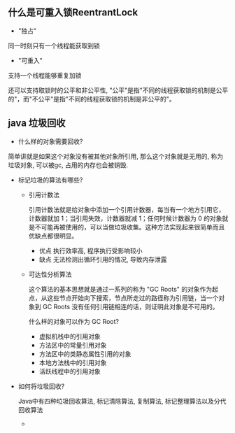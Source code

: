 ## 什么是可重入锁ReentrantLock

- "独占"

同一时刻只有一个线程能获取到锁

- "可重入"

支持一个线程能够重复加锁

还可以支持取锁时的公平和非公平性, "公平"是指"不同的线程获取锁的机制是公平的"，而"不公平"是指"不同的线程获取锁的机制是非公平的"。


## java 垃圾回收

- 什么样的对象需要回收?

简单讲就是如果这个对象没有被其他对象所引用, 那么这个对象就是无用的, 称为垃圾对象, 可以被gc, 占用的内存也会被销毁.

- 标记垃圾的算法有哪些?

    - 引用计数法

        引用计数法就是给对象中添加一个引用计数器，每当有一个地方引用它，计数器就加 1；当引用失效，计数器就减 1；任何时候计数器为 0 的对象就是不可能再被使用的，可以当做垃圾收集。这种方法实现起来很简单而且优缺点都很明显。

        - 优点 执行效率高, 程序执行受影响较小
        - 缺点 无法检测出循环引用的情况, 导致内存泄露

    - 可达性分析算法

        这个算法的基本思想就是通过一系列的称为 "GC Roots" 的对象作为起点，从这些节点开始向下搜索，节点所走过的路径称为引用链，当一个对象到 GC Roots 没有任何引用链相连的话，则证明此对象是不可用的。
        
        什么样的对象可以作为 GC Root?
        
        - 虚拟机栈中的引用对象
        - 方法区中的常量引用对象
        - 方法区中的类静态属性引用的对象
        - 本地方法栈中的引用对象
        - 活跃线程中的引用对象

- 如何将垃圾回收?

    Java中有四种垃圾回收算法, 标记清除算法, 复制算法, 标记整理算法以及分代回收算法

    - 